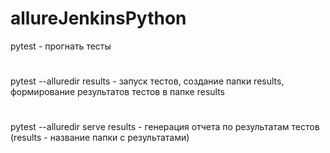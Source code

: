 # allureJenkinsPython
pytest - прогнать тесты
#
pytest --alluredir results - запуск тестов, создание папки results, формирование результатов тестов в папке results
#
pytest --alluredir serve results - генерация отчета по результатам тестов (results - название папки с результатами)
